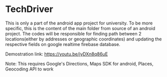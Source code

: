 # TechDriver
This is only a part of the android app project for university. To be more specific, this is the content of the main folder from source of an android project. The codes will be responsible for finding path between 2 locations(either by addresses or geographic coordinates) and updating the respective fields on google realtime firebase database.

Demostration link: https://youtu.be/jyDXn8q86uE

Note: This requires Google's Directions, Maps SDK for android, Places, Geocoding API to work

